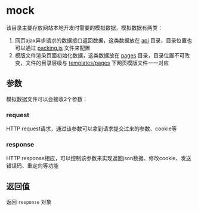 # mock

该目录主要存放网站本地开发时需要的模拟数据，模拟数据有两类：

1. 网页ajax异步请求的数据接口返回数据，这类数据放在 [api](api) 目录，目录位置也可以通过 [packing.js](../config/packing.js) 文件来配置
2. 模版文件渲染页面初始化数据，这类数据放在 [pages](pages) 目录，目录位置不可改变，文件的目录层级与 [templates/pages](templates/pages) 下网页模版文件一一对应

## 参数
模拟数据文件可以会接收2个参数：

### request
HTTP request请求，通过该参数可以拿到请求提交过来的参数、cookie等

### response
HTTP response相应，可以控制该参数来实现返回json数据、修改cookie、发送错误码、重定向等功能

## 返回值
返回 `response` 对象
